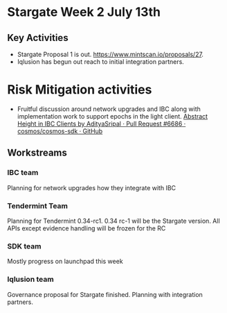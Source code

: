 # Stargate Week  2 July 13th

## Key Activities

* Stargate Proposal 1 is out. https://www.mintscan.io/proposals/27.
* Iqlusion has begun out reach to initial integration partners.


# Risk Mitigation activities
* Fruitful discussion around network upgrades and IBC along with implementation work to support epochs in the light client.
[Abstract Height in IBC Clients by AdityaSripal · Pull Request #6686 · cosmos/cosmos-sdk · GitHub](https://github.com/cosmos/cosmos-sdk/pull/6686)


## Workstreams

### IBC team
Planning for network upgrades how they integrate with IBC
### Tendermint Team
Planning for Tendermint 0.34-rc1. 0.34 rc-1 will be the Stargate version. All APIs except evidence handling will be frozen for the RC
### SDK team
Mostly progress on launchpad this week
### Iqlusion team
Governance proposal for Stargate finished.
Planning with integration partners.